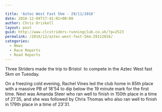 ```yaml
---

title: 'Aztec West Fast 5km - 29/11/2016'
date: 2016-12-04T17:41:01+00:00
author: Chris Driskell
layout: post
guid: http://www.clcstriders-runningclub.co.uk/?p=2523
permalink: /2016/12/aztec-west-fast-5km-29112016/
categories:
  - News
  - Race Reports
  - Road Reports
---
```

Three Striders made the trip to Bristol  to compete in the Aztec West fast 5km on Tuesday.

On a freezing cold evening, Rachel Vines led the club home in 85th place with a massive PB of 18'54 to dip below the 19 minute mark for the first time. Next was Amanda Steer who ran well to finish in 150th place in a time of 21'35, and she was followed by Chris Thomas who also ran well to finish in 179th place in a time of 23'31.

&nbsp;